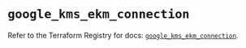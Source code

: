 # `google_kms_ekm_connection`

Refer to the Terraform Registry for docs: [`google_kms_ekm_connection`](https://registry.terraform.io/providers/hashicorp/google-beta/6.11.1/docs/resources/google_kms_ekm_connection).
